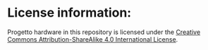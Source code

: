 # License information:
Progetto hardware in this repository is licensed under the [Creative Commons Attribution-ShareAlike 4.0 International License](http://creativecommons.org/licenses/by-sa/4.0/).
